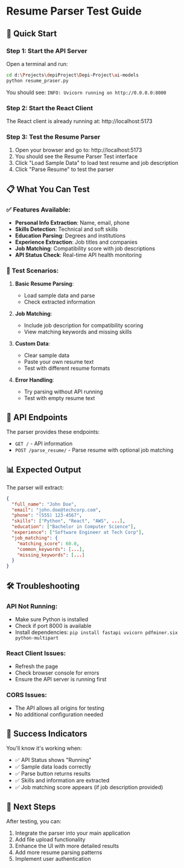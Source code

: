 # Resume Parser Test Guide

## 🚀 Quick Start

### Step 1: Start the API Server
Open a terminal and run:
```bash
cd d:\Projects\depiProject\Depi-Project\ai-models
python resume_praser.py
```
You should see: `INFO: Uvicorn running on http://0.0.0.0:8000`

### Step 2: Start the React Client
The React client is already running at: http://localhost:5173

### Step 3: Test the Resume Parser
1. Open your browser and go to: http://localhost:5173
2. You should see the Resume Parser Test interface
3. Click "Load Sample Data" to load test resume and job description
4. Click "Parse Resume" to test the parser

## 📋 What You Can Test

### ✅ Features Available:
- **Personal Info Extraction**: Name, email, phone
- **Skills Detection**: Technical and soft skills
- **Education Parsing**: Degrees and institutions  
- **Experience Extraction**: Job titles and companies
- **Job Matching**: Compatibility score with job descriptions
- **API Status Check**: Real-time API health monitoring

### 🎯 Test Scenarios:

1. **Basic Resume Parsing**:
   - Load sample data and parse
   - Check extracted information

2. **Job Matching**:
   - Include job description for compatibility scoring
   - View matching keywords and missing skills

3. **Custom Data**:
   - Clear sample data
   - Paste your own resume text
   - Test with different resume formats

4. **Error Handling**:
   - Try parsing without API running
   - Test with empty resume text

## 🔧 API Endpoints

The parser provides these endpoints:
- `GET /` - API information
- `POST /parse_resume/` - Parse resume with optional job matching

## 📊 Expected Output

The parser will extract:
```json
{
  "full_name": "John Doe",
  "email": "john.doe@techcorp.com",
  "phone": "(555) 123-4567",
  "skills": ["Python", "React", "AWS", ...],
  "education": ["Bachelor in Computer Science"],
  "experience": ["Software Engineer at Tech Corp"],
  "job_matching": {
    "matching_score": 60.0,
    "common_keywords": [...],
    "missing_keywords": [...]
  }
}
```

## 🛠️ Troubleshooting

### API Not Running:
- Make sure Python is installed
- Check if port 8000 is available
- Install dependencies: `pip install fastapi uvicorn pdfminer.six python-multipart`

### React Client Issues:
- Refresh the page
- Check browser console for errors
- Ensure the API server is running first

### CORS Issues:
- The API allows all origins for testing
- No additional configuration needed

## 🎉 Success Indicators

You'll know it's working when:
- ✅ API Status shows "Running" 
- ✅ Sample data loads correctly
- ✅ Parse button returns results
- ✅ Skills and information are extracted
- ✅ Job matching score appears (if job description provided)

## 📝 Next Steps

After testing, you can:
1. Integrate the parser into your main application
2. Add file upload functionality
3. Enhance the UI with more detailed results
4. Add more resume parsing patterns
5. Implement user authentication